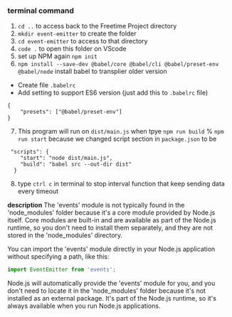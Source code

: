 ### terminal command
1. ``cd ..`` to access back to the Freetime Project directory
2. ``mkdir event-emitter`` to create the folder
3. ``cd event-emitter`` to access to that directory
4. ``code .`` to open this folder on VScode
5. set up NPM again ``npm init``
6. `` npm install --save-dev @babel/core @babel/cli @babel/preset-env @babel/node `` install babel to transplier older version
- Create file `.babelrc`
- Add setting to support ES6 version (just add this to `.babelrc` file) 
```
{
    "presets": ["@babel/preset-env"]
}
```
7. This program will run on `dist/main.js` when tpye `npm run build` % `npm run start` because we changed script section in `package.json` to be
```
 "scripts": {
    "start": "node dist/main.js",
    "build": "babel src --out-dir dist"
  }
``` 
8. type `ctrl c` in terminal to stop interval function that keep sending data every timeout

**description**
The 'events' module is not typically found in the 'node_modules' folder because it's a core module provided by Node.js itself. Core modules are built-in and are available as part of the Node.js runtime, so you don't need to install them separately, and they are not stored in the 'node_modules' directory.

You can import the 'events' module directly in your Node.js application without specifying a path, like this:

```javascript
import EventEmitter from 'events';
```

Node.js will automatically provide the 'events' module for you, and you don't need to locate it in the 'node_modules' folder because it's not installed as an external package. It's part of the Node.js runtime, so it's always available when you run Node.js applications.